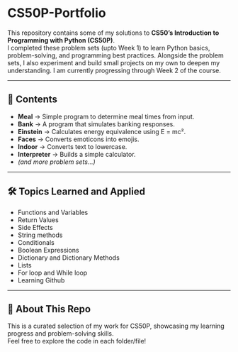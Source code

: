 # CS50P-Portfolio

This repository contains some of my solutions to **CS50’s Introduction to Programming with Python (CS50P)**.  
I completed these problem sets (upto Week 1) to learn Python basics, problem-solving, and programming best practices. 
Alongside the problem sets, I also experiment and build small projects on my own to deepen my understanding.
I am currently progressing through Week 2 of the course.

---

## 🚀 Contents

- **Meal** → Simple program to determine meal times from input.  
- **Bank** → A program that simulates banking responses.  
- **Einstein** → Calculates energy equivalence using E = mc².  
- **Faces** → Converts emoticons into emojis.  
- **Indoor** → Converts text to lowercase.  
- **Interpreter** → Builds a simple calculator.  
- *(and more problem sets…)*

---

## 🛠 Topics Learned and Applied
- Functions and Variables
- Return Values
- Side Effects 
- String methods
- Conditionals
- Boolean Expressions
- Dictionary and Dictionary Methods
- Lists
- For loop and While loop
- Learning Github  

---

## 📂 About This Repo
This is a curated selection of my work for CS50P, showcasing my learning progress and problem-solving skills.  
Feel free to explore the code in each folder/file!
